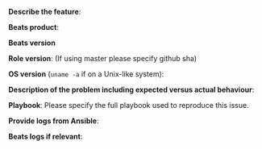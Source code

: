 <!--

** Please read the guidelines below. **

Issues that do not follow these guidelines are likely to be closed.

1.  GitHub is reserved for bug reports and feature requests. The best place to
    ask a general question is at the Elastic [forums](https://discuss.elastic.co).
    GitHub is not the place for general questions.

2.  Is this bug report or feature request for a supported OS? If not, it
    is likely to be closed.  See https://www.elastic.co/support/matrix#show_os

3.  Please fill out EITHER the feature request block or the bug report block
    below, and delete the other block.

-->

<!-- Feature request -->

**Describe the feature**:

<!-- Bug report -->

**Beats product**:

**Beats version**

**Role version**:  (If using master please specify github sha)

**OS version** (`uname -a` if on a Unix-like system):

**Description of the problem including expected versus actual behaviour**:

**Playbook**:
Please specify the full playbook used to reproduce this issue.

**Provide logs from Ansible**:

**Beats logs if relevant**:
